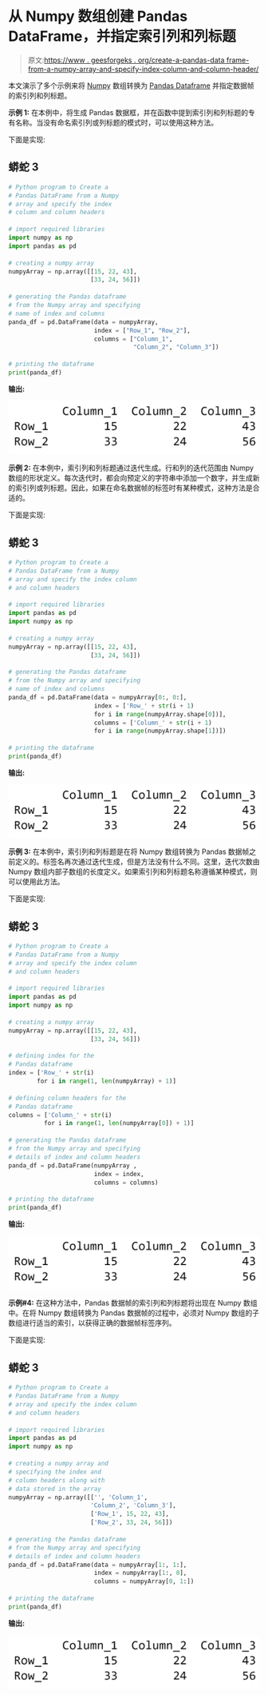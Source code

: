 # 从 Numpy 数组创建 Pandas DataFrame，并指定索引列和列标题

> 原文:[https://www . geesforgeks . org/create-a-pandas-data frame-from-a-numpy-array-and-specify-index-column-and-column-header/](https://www.geeksforgeeks.org/create-a-pandas-dataframe-from-a-numpy-array-and-specify-the-index-column-and-column-headers/)

本文演示了多个示例来将 [Numpy](https://www.geeksforgeeks.org/python-numpy/) 数组转换为 [Pandas Dataframe](https://www.geeksforgeeks.org/python-pandas-dataframe/) 并指定数据帧的索引列和列标题。

**示例 1:** 在本例中，将生成 Pandas 数据框，并在函数中提到索引列和列标题的专有名称。当没有命名索引列或列标题的模式时，可以使用这种方法。

下面是实现:

## 蟒蛇 3

```py
# Python program to Create a 
# Pandas DataFrame from a Numpy  
# array and specify the index 
# column and column headers

# import required libraries
import numpy as np
import pandas as pd

# creating a numpy array
numpyArray = np.array([[15, 22, 43], 
                       [33, 24, 56]])

# generating the Pandas dataframe
# from the Numpy array and specifying
# name of index and columns
panda_df = pd.DataFrame(data = numpyArray, 
                        index = ["Row_1", "Row_2"], 
                        columns = ["Column_1",
                                   "Column_2", "Column_3"])

# printing the dataframe
print(panda_df)
```

**输出:**

![Create a Pandas DataFrame from a Numpy array and specify the index column and column headers](img/423493d27a308132465beecc44efdec8.png)

**示例 2:** 在本例中，索引列和列标题通过迭代生成。行和列的迭代范围由 Numpy 数组的形状定义。每次迭代时，都会向预定义的字符串中添加一个数字，并生成新的索引列或列标题。因此，如果在命名数据帧的标签时有某种模式，这种方法是合适的。

下面是实现:

## 蟒蛇 3

```py
# Python program to Create a 
# Pandas DataFrame from a Numpy  
# array and specify the index column 
# and column headers

# import required libraries
import pandas as pd
import numpy as np

# creating a numpy array
numpyArray = np.array([[15, 22, 43], 
                       [33, 24, 56]])

# generating the Pandas dataframe
# from the Numpy array and specifying
# name of index and columns
panda_df = pd.DataFrame(data = numpyArray[0:, 0:],
                        index = ['Row_' + str(i + 1) 
                        for i in range(numpyArray.shape[0])],
                        columns = ['Column_' + str(i + 1) 
                        for i in range(numpyArray.shape[1])])

# printing the dataframe
print(panda_df)
```

**输出:**

![Create a Pandas DataFrame from a Numpy array and specify the index column and column headers](img/423493d27a308132465beecc44efdec8.png)

**示例 3:** 在本例中，索引列和列标题是在将 Numpy 数组转换为 Pandas 数据帧之前定义的。标签名再次通过迭代生成，但是方法没有什么不同。这里，迭代次数由 Numpy 数组内部子数组的长度定义。如果索引列和列标题名称遵循某种模式，则可以使用此方法。

下面是实现:

## 蟒蛇 3

```py
# Python program to Create a 
# Pandas DataFrame from a Numpy  
# array and specify the index column 
# and column headers

# import required libraries
import pandas as pd
import numpy as np

# creating a numpy array
numpyArray = np.array([[15, 22, 43], 
                       [33, 24, 56]])

# defining index for the 
# Pandas dataframe
index = ['Row_' + str(i) 
        for i in range(1, len(numpyArray) + 1)]

# defining column headers for the 
# Pandas dataframe
columns = ['Column_' + str(i) 
          for i in range(1, len(numpyArray[0]) + 1)]

# generating the Pandas dataframe
# from the Numpy array and specifying
# details of index and column headers
panda_df = pd.DataFrame(numpyArray , 
                        index = index,
                        columns = columns)

# printing the dataframe
print(panda_df)
```

**输出:**

![Create a Pandas DataFrame from a Numpy array and specify the index column and column headers](img/423493d27a308132465beecc44efdec8.png)

**示例#4:** 在这种方法中，Pandas 数据帧的索引列和列标题将出现在 Numpy 数组中。在将 Numpy 数组转换为 Pandas 数据帧的过程中，必须对 Numpy 数组的子数组进行适当的索引，以获得正确的数据帧标签序列。

下面是实现:

## 蟒蛇 3

```py
# Python program to Create a 
# Pandas DataFrame from a Numpy  
# array and specify the index column 
# and column headers

# import required libraries
import pandas as pd
import numpy as np

# creating a numpy array and
# specifying the index and 
# column headers along with 
# data stored in the array
numpyArray = np.array([['', 'Column_1', 
                       'Column_2', 'Column_3'],
                       ['Row_1', 15, 22, 43],
                       ['Row_2', 33, 24, 56]])

# generating the Pandas dataframe
# from the Numpy array and specifying
# details of index and column headers
panda_df = pd.DataFrame(data = numpyArray[1:, 1:],
                        index = numpyArray[1:, 0],
                        columns = numpyArray[0, 1:])

# printing the dataframe
print(panda_df)
```

**输出:**

![Create a Pandas DataFrame from a Numpy array and specify the index column and column headers](img/423493d27a308132465beecc44efdec8.png)